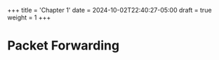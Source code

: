 +++
title = 'Chapter 1'
date = 2024-10-02T22:40:27-05:00
draft = true
weight = 1
+++

# **Packet Forwarding**